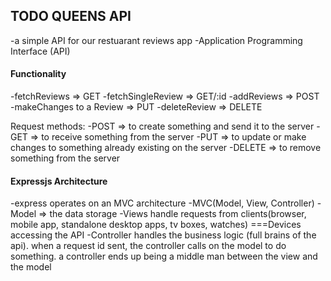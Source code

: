 ## TODO QUEENS API
-a simple API for our restuarant reviews app
-Application Programming Interface (API)

#### Functionality
-fetchReviews => GET
-fetchSingleReview => GET/:id
-addReviews => POST
-makeChanges to a Review => PUT
-deleteReview => DELETE


Request methods:
-POST => to create something and send it to the server
-GET => to receive something from the server
-PUT => to update or make changes to something already existing on the server
-DELETE => to remove something from the server

#### Expressjs Architecture
-express operates on an MVC architecture
-MVC(Model, View, Controller)
-Model => the data storage
-Views handle requests from clients(browser, mobile app, standalone desktop apps, tv boxes, watches) ===Devices accessing the API
-Controller handles the business logic (full brains of the api). when a request id sent, the controller calls on the model to do something.
a controller ends up being a middle man between the view and the model
